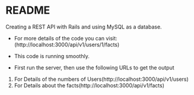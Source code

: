 # README

Creating a REST API with Rails and using MySQL as a database.

* For more details of the code you can visit:(http://localhost:3000/api/v1/users/1/facts)

* This code is running smoothly.

* First run the server, then use the following URLs to get the output
1. For Details of the numbers of Users(http://localhost:3000/api/v1/users)
2. For Details about the facts(http://localhost:3000/api/v1/facts)